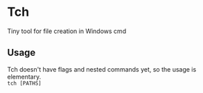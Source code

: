 # Tch
Tiny tool for file creation in Windows cmd

## Usage
Tch doesn't have flags and nested commands yet, so the usage is elementary.<br>
``tch [PATHS]``<br>
